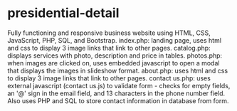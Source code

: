 # presidential-detail
Fully functioning and responsive business website using HTML, CSS, JavaScript, PHP, SQL, and Bootstrap.
index.php: landing page, uses html and css to display 3 image links that link to other pages.
catalog.php: displays services with photo, description and price in tables.
photos.php: when images are clicked on, uses embedded javascript to open a modal that displays the images in slideshow format.
about.php: uses html and css to display 3 image links that link to other pages.
contact us.php: uses external javascript (contact us.js) to validate form - checks for empty fields, an '@' sign in the email field, and 13 characters in the phone number field. Also uses PHP and SQL to store contact information in database from form.
